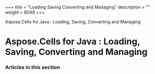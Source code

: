 +++
title = "Loading Saving Converting and Managing" 
description = "" 
weight = 8048 
+++

Aspose.Cells for Java : Loading, Saving, Converting and Managing  

# Aspose.Cells for Java : Loading, Saving, Converting and Managing


### Articles in this section

           

 

